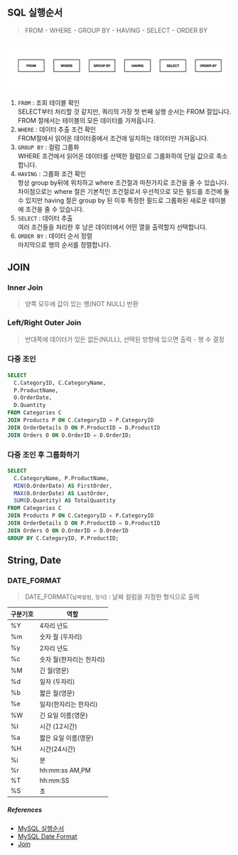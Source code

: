 ## SQL 실행순서
> FROM - WHERE - GROUP BY - HAVING - SELECT - ORDER BY

![img.png](img.png)
1. `FROM` :  조회 테이블 확인<br>
   SELECT부터 처리할 것 같지만, 쿼리의 가장 첫 번째 실행 순서는 FROM 절입니다. FROM 절에서는 테이블의 모든 데이터를 가져옵니다.
2. `WHERE` : 데이터 추출 조건 확인<br>
   FROM절에서 읽어온 데이터중에서 조건에 일치하는 데이터만 가져옵니다.
3. `GROUP BY` : 컬럼 그룹화<br>
   WHERE 조건에서 읽어온 데이터를 선택한 컬럼으로 그룹화하여 단일 값으로 축소합니다.
4. `HAVING` : 그룹화 조건 확인<br>
항상 group by뒤에 위치하고 where 조건절과 마찬가지로 조건을 줄 수 있습니다. 차이점으로는 where 절은 기본적인 조건절로서 우선적으로 모든 필드를 조건에 둘 수 있지만 having 절은 group by 된 이후 특정한 필드로 그룹화된 새로운 테이블에 조건을 줄 수 있습니다.
5. `SELECT` : 데이터 추출<br>
   여러 조건들을 처리한 후 남은 데이터에서 어떤 열을 출력할지 선택합니다.
6. `ORDER BY` : 데이터 순서 정렬<br>
   마지막으로 행의 순서를 정렬합니다.
## JOIN
### Inner Join
> 양쪽 모두에 값이 있는 행(NOT NULL) 반환
### Left/Right Outer Join
>반대쪽에 데이터가 있든 없든(NULL), 선택된 방향에 있으면 출력 - 행 수 결정
### 다중 조인
```sql
SELECT 
  C.CategoryID, C.CategoryName, 
  P.ProductName, 
  O.OrderDate,
  D.Quantity
FROM Categories C
JOIN Products P ON C.CategoryID = P.CategoryID
JOIN OrderDetails D ON P.ProductID = D.ProductID
JOIN Orders O ON O.OrderID = D.OrderID;
```
### 다중 조인 후 그룹화하기
```sql
SELECT 
  C.CategoryName, P.ProductName,
  MIN(O.OrderDate) AS FirstOrder,
  MAX(O.OrderDate) AS LastOrder,
  SUM(D.Quantity) AS TotalQuantity
FROM Categories C
JOIN Products P ON C.CategoryID = P.CategoryID
JOIN OrderDetails D ON P.ProductID = D.ProductID
JOIN Orders O ON O.OrderID = D.OrderID
GROUP BY C.CategoryID, P.ProductID;
```
## String, Date
### DATE_FORMAT
> DATE_FORMAT(`날짜컬럼`, `형식`) : 날짜 컬럼을 지정한 형식으로 출력

| 구분기호 | 역할|
|------|------|
| %Y   |4자리 년도|
| %m   |숫자 월 (두자리)|
| %y   |2자리 년도|
| %c   |숫자 월(한자리는 한자리)|
| %M   |긴 월(영문)|
| %d   |일자 (두자리)|
| %b   |짧은 월(영문)|
| %e   |일자(한자리는 한자리)|
| %W   |긴 요일 이름(영문)|
| %I   |시간 (12시간)|
| %a   |짧은 요일 이름(영문)|
| %H   |시간(24시간)|
| %i   | 분|
| %r   | hh:mm:ss AM,PM|
| %T   |hh:mm:SS|
| %S   |초|

##### References
- [MySQL 실행순서](https://nohriter.tistory.com/129)
- [MySQL Date Format](https://devjhs.tistory.com/89)
- [Join](https://www.yalco.kr/@sql/2-2/)